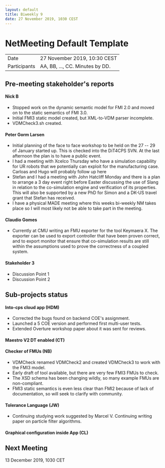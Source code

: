 ```yaml
---
layout: default
title: Biweekly 9
date: 27 November 2019, 1030 CEST
---
```


<script src="https://code.jquery.com/jquery-1.11.1.min.js">
</script>
<script src="/javascripts/edit.js"></script>
<script>setEditButonNm();</script>

# NetMeeting Default Template

|||
|---|---|
| Date | 27 November 2019, 10:30 CEST |
| Participants | AA, BB, ..., CC.  Minutes by DD. |


## Pre-meeting stakeholder's reports

<!-- Please keep in mind that the minutes are publicly available, and that
private information must be stored elsewhere.  -->

#### Nick B
* Stopped work on the dynamic semantic model for FMI 2.0 and moved on to the static semantics of FMI 3.0.
* Initial FMI3 static model created, but XML-to-VDM parser incomplete.
* VDMCheck3.sh created.

#### Peter Gorm Larsen
* Initial planning of the face to face workshop to be held on the 27 -- 29 of January started up. This is checked into the DiT4CPS SVN. At the last afternoon the plan is to have a public event.
* I had a meeting with Xcelco Thursday who have a simulation capability for UR robots that we potentially can exploit for the manufacturing case. Carloas and Hugo will probably follow up here
* Stefan and I had a meeting with John Hatcliff Monday and there is a plan to arrange a 3 day event right before Easter discussing the use of Slang in relation to the co-simulation engine and verification of its properties. This will also be supported by a new PhD for Simon and a DK-US travel grant that Stefan has received.
* I have a physical MADE meeting where this weeks bi-weekly NM takes place so I will most likely not be able to take part in the meeting.

#### Claudio Gomes
* Currently at CMU writing an FMU exporter for the tool Keymaera X. The exporter can be used to export controller that have been proven correct, and to export monitor that ensure that co-simulation results are still within the assumptions used to prove the correctness of a coupled system.

#### Stakeholder 3
* Discussion Point 1
* Discussion Point 2


## Sub-projects status


#### Into-cps cloud app (HDM)
* Corrected the bugs found on backend COE's assignment.
* Launched a 5 COE version and performed first multi-user tests.
* Extended Overture workshop paper about it was sent for reviews.

#### Maestro V2 DT enabled (CT)

#### Checker of FMUs (NB)
* VDMCheck renamed VDMCheck2 and created VDMCheck3 to work with the FMI3 model.
* Early draft of tool available, but there are very few FMI3 FMUs to check.
* The XSD schema has been changing wildly, so many example FMUs are non-compliant.
* FMI3 static semantics is even less clear than FMI2 because of lack of documentation, so will seek to clarify with community.

#### Tolerance Language (JW)
* Continuing studying work suggested by Marcel V. Continuing writing paper on particle filter algorithms.

#### Graphical configuration inside App (CL)


Next Meeting
------------

13 December 2019, 1030 CET


<div id="edit_page_div"></div>
